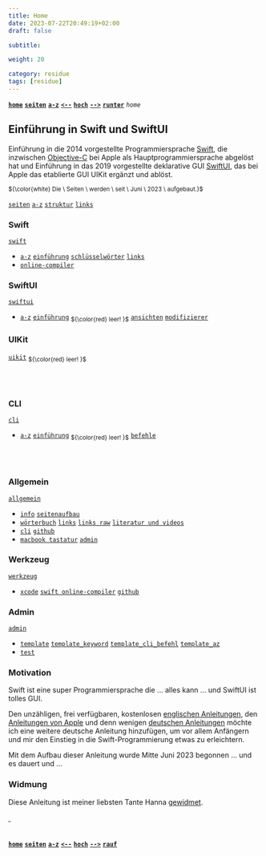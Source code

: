 ```yaml
---
title: Home
date: 2023-07-22T20:49:19+02:00
draft: false

subtitle: 

weight: 20

category: residue
tags: [residue]
---
```


<!-- Navigation top -->
[__`home`__][home] [__`seiten`__][seiten] [__`a-z`__][content] [__`<--`__][left] [__`hoch`__][up] [__`-->`__][right] [__`runter`__][bottom] _`home`_

<!-- Navigation links -->
[home]:    ./home "home"
[seiten]:  ./home-pages "home-pages"
[content]: ./home-az "home-az"
[left]:    ./home "home"
[up]:      ../blob/main/README.md "blob/main/README.md"
[right]:   ./home "home"
[top]:     #
[bottom]:  #_

<!-- Link: https://github.com/gruendau/Einfuehrung-in-Swift-und-SwiftUI.wiki.git -->

<!-- CONTENT START ############################################## -->
## Einführung in Swift und SwiftUI

Einführung in die 2014 vorgestellte Programmiersprache [Swift](https://de.wikipedia.org/wiki/Swift_(Programmiersprache)), die inzwischen [Objective-C](https://de.wikipedia.org/wiki/Objective-C) bei Apple als Hauptprogrammiersprache abgelöst hat und Einführung in das 2019 vorgestellte deklarative GUI [SwiftUI](https://de.wikipedia.org/wiki/SwiftUI), das bei Apple das etablierte GUI UIKit ergänzt und ablöst. 

<sup>${\color{white} Die \ Seiten \ werden \ seit \ Juni \ 2023 \ aufgebaut.}$</sup> 

[`seiten`](./home-pages "home-pages")
[`a-z`](./home-az)
[`struktur`](./home-structure "home-structure")
[`links`](./wiki-links "wiki-links") 


<!--
[`swift`](./home-swift) [`swiftui`](./home-swiftui) [`cli`](./home-cli) [`allgemein`](./home-wiki) [`admin`](./wiki-admin) [`links_raw`](./wiki-links_raw)
-->

### Swift
[`swift`](./language-swift "language-swift")   
- [`a-z`](./swift-az "swift-az")
[`einführung`](./swift-intro "swift-intro")
[`schlüsselwörter`](./swift-keywords "swift-keywords")
[`links`](./swift-links "swift-links")
- [`online-compiler`](./tool-online_compiler "tool-online_compiler")

### SwiftUI
[`swiftui`](./swift_kit-swiftui "swift_kit-swiftui")
- [`a-z`](./swiftui-az "swiftui-az")
[`einführung`](./swiftui-intro "swiftui-intro") <sub>${\color{red} leer! }$</sub>
[`ansichten`](./swiftui-views "swiftui-views")
[`modifizierer`](./swiftui-modifiers "swiftui-modifiers")

### UIKit
[`uikit`](./swift_kit-uikit "swift_kit-uikit") <sub>${\color{red} leer! }$</sub> 

<br><br>

### CLI
[`cli`](./language-cli "language-cli") 
- [`a-z`](./cli-az "cli-az")
[`einführung`](./cli-intro "cli-intro") <sub>${\color{red} leer! }$</sub>
[`befehle`](./cli-commands "cli-commands")

<br><br>

### Allgemein
[`allgemein`](./home-wiki)  
- [`info`](./wiki-info) 
[`seitenaufbau`](./wiki-page-layout)    
- [`wörterbuch`](./wiki-dictionary)
[`links`](./wiki-links)
[`links raw`](./wiki-links_raw)
[`literatur und videos`](./wiki-literature)   
- [`cli`](./wiki-cli)
[`github`](./tool-github)    
- [`macbook tastatur`](./wiki-macbook-keyboard)
[`admin`](./wiki-admin) 

### Werkzeug
[`werkzeug`](./home-tools "home-tools")  
- [`xcode`](./tool-xcode "tool-xcode")
[`swift online-compiler`](./tool-online-compiler "tool-online-compiler")
[`github`](./tool-github "tool-github")

### Admin 
[`admin`](./wiki-admin)  
- [`template`](./admin-template)
[`template_keyword`](./admin-template_keyword)
[`template_cli_befehl`](./admin-template_cli_befehl)
[`template_az`](./admin-template_az)   
- [`test`](./admin-test)


### Motivation
Swift ist eine super Programmiersprache die ... alles kann ... und SwiftUI ist tolles GUI.

Den unzähligen, frei verfügbaren, kostenlosen [englischen Anleitungen](./wiki-links/#links-in-englischer-sprache), den [Anleitungen von Apple](./wiki-links/#links-von-apple) und denn wenigen [deutschen Anleitungen](./wiki-links/#links-in-deutscher-sprache) möchte ich eine weitere deutsche Anleitung hinzufügen, um vor allem Anfängern und mir den Einstieg in die Swift-Programmierung etwas zu erleichtern.

Mit dem Aufbau dieser Anleitung wurde Mitte Juni 2023 begonnen ... und es dauert und ...

### Widmung
Diese Anleitung ist meiner liebsten Tante Hanna [gewidmet](./widmung).


<!-- CONTENT END ############################################## -->

<!-- Links -->
<!--
##### Links:   
[]() []()

##### Videos:   
[]() []()
-->

<!-- Navigation bottom -->
###### <sub>_</sub>
[__`home`__][home] [__`seiten`__][seiten] [__`a-z`__][content] [__`<--`__][left] [__`hoch`__][up] [__`-->`__][right] [__`rauf`__][top]